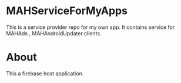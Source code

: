 # MAHServiceForMyApps
This is a service provider repo for my own app. It contains service for MAHAds , MAHAndroidUpdater clients.

# About
This a firebase host application.
